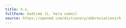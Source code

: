 ```yaml
---
title: h.s.
fullForm: bedtime (L. hora somni)
source: https://openmd.com/dictionary/abbreviations/h
---
```

